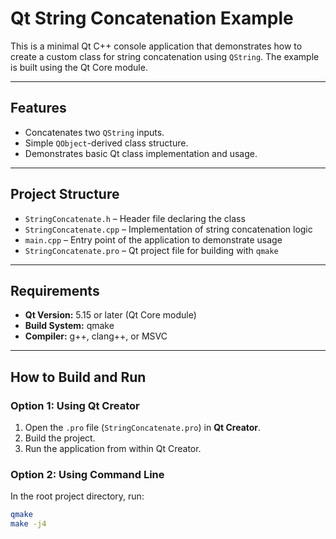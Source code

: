 # Qt String Concatenation Example

This is a minimal Qt C++ console application that demonstrates how to create a custom class for string concatenation using `QString`. The example is built using the Qt Core module.

---

## Features

- Concatenates two `QString` inputs.
- Simple `QObject`-derived class structure.
- Demonstrates basic Qt class implementation and usage.

---

## Project Structure

- `StringConcatenate.h` – Header file declaring the class
- `StringConcatenate.cpp` – Implementation of string concatenation logic
- `main.cpp` – Entry point of the application to demonstrate usage
- `StringConcatenate.pro` – Qt project file for building with `qmake`

---

## Requirements

- **Qt Version:** 5.15 or later (Qt Core module)
- **Build System:** qmake
- **Compiler:** g++, clang++, or MSVC

---

## How to Build and Run

### Option 1: Using Qt Creator

1. Open the `.pro` file (`StringConcatenate.pro`) in **Qt Creator**.
2. Build the project.
3. Run the application from within Qt Creator.

### Option 2: Using Command Line

In the root project directory, run:

```bash
qmake
make -j4

